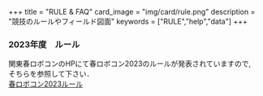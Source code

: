 +++
title = "RULE & FAQ"
card_image =  "img/card/rule.png"
description = "競技のルールやフィールド図面"
keywords = ["RULE","help","data"]
+++

### 2023年度　ルール

関東春ロボコンのHPにて春ロボコン2023のルールが発表されていますので,  
そちらを参照して下さい．  
[春ロボコン2023ルール](https://kantouharurobo.com/haru/rulebook)

<br>
